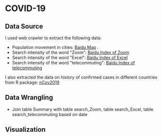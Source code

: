# COVID-19
## Data Source
I used web crawler to extract the following data:
- Population movement in cities: [Baidu Map](http://qianxi.baidu.com/) .
- Search intensity of the word "Zoom": [Baidu Index of Zoom](http://index.baidu.com/v2/main/index.html#/trend/zoom?words=zoom)
- Search intensity of the word "Excel": [Baidu Index of Excel](http://index.baidu.com/v2/main/index.html#/trend/excel?words=excel)
- Search intensity of the word "telecommuting": [Baidu Index of telecommuting](http://index.baidu.com/v2/main/index.html#/trend/%E8%BF%9C%E7%A8%8B%E5%8A%9E%E5%85%AC?words=%E8%BF%9C%E7%A8%8B%E5%8A%9E%E5%85%AC)

I also extracted the data on history of confirmed cases in different countries from R package: [nCov2019](https://github.com/canghailan/Wuhan-2019-nCoV)

## Data Wrangling
- Join table Summary with table search_Zoom, table search_Excel, table search_telecommuting based on date

## Visualization

